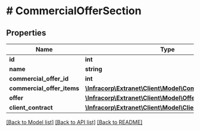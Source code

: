 # # CommercialOfferSection

## Properties

Name | Type | Description | Notes
------------ | ------------- | ------------- | -------------
**id** | **int** |  | [optional]
**name** | **string** |  | [optional]
**commercial_offer_id** | **int** |  | [optional]
**commercial_offer_items** | [**\Infracorp\Extranet\Client\Model\CommercialOfferItem[]**](CommercialOfferItem.md) |  | [optional]
**offer** | [**\Infracorp\Extranet\Client\Model\Offer**](Offer.md) |  | [optional]
**client_contract** | [**\Infracorp\Extranet\Client\Model\ClientContract**](ClientContract.md) |  | [optional]

[[Back to Model list]](../../README.md#models) [[Back to API list]](../../README.md#endpoints) [[Back to README]](../../README.md)
